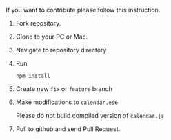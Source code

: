 If you want to contribute please follow this instruction.

1. Fork repository.
2. Clone to your PC or Mac.
3. Navigate to repository directory 
4. Run
 
       npm install
5. Create new `fix` or `feature` branch
6. Make modifications to `calendar.es6`

   Please do not build compiled version of `calendar.js`

8. Pull to github and send Pull Request.

